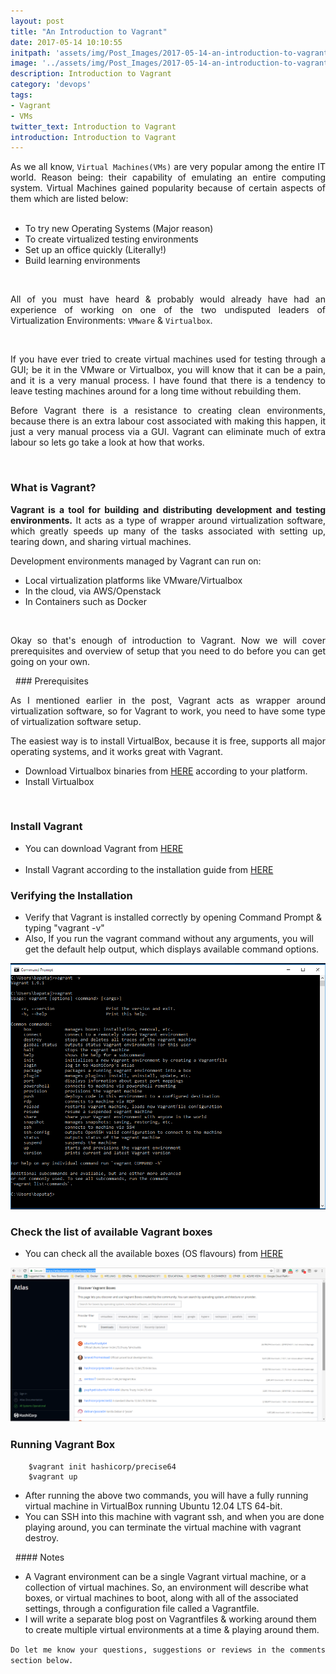 ```yaml
---
layout: post
title: "An Introduction to Vagrant"
date: 2017-05-14 10:10:55
initpath: 'assets/img/Post_Images/2017-05-14-an-introduction-to-vagrant/3.png'
image: '../assets/img/Post_Images/2017-05-14-an-introduction-to-vagrant/3.png'
description: Introduction to Vagrant
category: 'devops'
tags:
- Vagrant
- VMs
twitter_text: Introduction to Vagrant
introduction: Introduction to Vagrant
---
```

<p align="justify">As we all know, <code>Virtual Machines(VMs)</code> are very popular among the entire IT world. Reason being: their capability of emulating an entire computing system. Virtual Machines gained popularity because of certain aspects of them which are listed below: </p>

<ul> 
<li>To try new Operating Systems (Major reason) </li>
<li>To create virtualized testing environments </li>
<li>Set up an office quickly (Literally!) </li>
<li>Build learning environments </li>
</ul>
 
<p align="justify">All of you must have heard & probably would already have had an experience of working on one of the two undisputed leaders of Virtualization Environments: <code>VMware</code> & <code>Virtualbox</code>. </p>
 
<p align="justify">If you have ever tried to create virtual machines used for testing through a GUI; be it in the VMware or Virtualbox, you will know that it can be a pain, and it is a very manual process. I have found that there is a tendency to leave testing machines around for a long time without rebuilding them. </p>

<p align="justify">Before Vagrant there is a resistance to creating clean environments, because there is an extra labour cost associated with making this happen, it just a very manual process via a GUI. Vagrant can eliminate much of extra labour so lets go take a look at how that works. </p> 


### What is Vagrant?

<p align="justify"><b>Vagrant is a tool for building and distributing development and testing environments.</b> It acts as a type of wrapper around virtualization software, which greatly speeds up many of the tasks associated with setting up, tearing down, and sharing virtual machines. </p>

<p align="justify">Development environments managed by Vagrant can run on: </p>

<ul>
<li>Local virtualization platforms like VMware/Virtualbox </li>
<li>In the cloud, via AWS/Openstack </li>
<li>In Containers such as Docker </li>
</ul>
 
<p align="justify">Okay so that's enough of introduction to Vagrant. Now we will cover prerequisites and overview of setup that you need to do before you can get going on your own. </p>
 
### Prerequisites 
<p align="justify">As I mentioned earlier in the post, Vagrant acts as wrapper around virtualization software, so for Vagrant to work, you need to have some type of virtualization software setup. </p>

<p align="justify">The easiest way is to install VirtualBox, because it is free, supports all major operating systems, and it works great with Vagrant. </p>

<ul>
<li>Download Virtualbox binaries from <a href="https://www.virtualbox.org/wiki/Downloads">HERE</a> according to your platform. </li>
<li>Install Virtualbox </li>
</ul>

 
### Install Vagrant

<ul>
<li>You can download Vagrant from <a href="https://www.vagrantup.com/downloads.html">HERE</a> </li> 
<li>Install Vagrant according to the installation guide from <a href="https://www.vagrantup.com/docs/installation/">HERE</a> </li>
</ul>


### Verifying the Installation

<ul>
<li>Verify that Vagrant is installed correctly by opening Command Prompt & typing "vagrant -v" </li>
<li>Also, If you run the vagrant command without any arguments, you will get the default help output, which displays available command options. </li>
</ul>

![placeholder](<../assets/img/Post_Images/2017-05-14-an-introduction-to-vagrant/1.png> "Vagrant")


### Check the list of available Vagrant boxes

<ul>
<li>You can check all the available boxes (OS flavours) from <a href="https://atlas.hashicorp.com/boxes/search">HERE</a> </li>
</ul>

![placeholder](<../assets/img/Post_Images/2017-05-14-an-introduction-to-vagrant/2.png> "Vagrant")

### Running Vagrant Box

```shell
    $vagrant init hashicorp/precise64
    $vagrant up
```

<ul>
<li>After running the above two commands, you will have a fully running virtual machine in VirtualBox running Ubuntu 12.04 LTS 64-bit. </li>
<li>You can SSH into this machine with vagrant ssh, and when you are done playing around, you can terminate the virtual machine with vagrant destroy. </li>
</ul>
 
#### Notes 

<ul>
<li>A Vagrant environment can be a single Vagrant virtual machine, or a collection of virtual machines. So, an environment will describe what boxes, or virtual machines to boot, along with all of the associated settings, through a configuration file called a Vagrantfile. </li>
<li>I will write a separate blog post on Vagrantfiles & working around them to create multiple virtual environments at a time & playing around them. </li>
</ul>


<p align="justify"><code>Do let me know your questions, suggestions or reviews in the comments section below. </code></p>